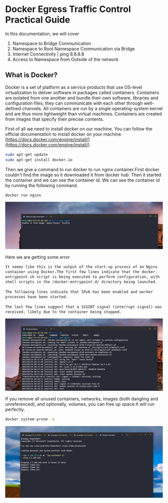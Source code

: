 # Docker Egress Traffic Control Practical Guide

In this documentation, we will cover

 1. Namespace to Bridge Communication
 2. Namespace to Root Namespace Communication via Bridge
 3. Internet Connectivity | ping 8.8.8.8
 4. Access to Namespace from Outside of the network

## What is Docker?

Docker is a set of platform as a service products that use OS-level virtualization to deliver software in packages called containers. Containers are isolated from one another and bundle their own software, libraries and configuration files; they can communicate with each other through well-defined channels. All containers are run by a single operating-system kernel and are thus more lightweight than virtual machines. Containers are created from images that specify their precise contents.

First of all we need to install docker on our machine. You can follow the official documentation to install docker on your machine. [https://docs.docker.com/engine/install/](https://docs.docker.com/engine/install/)

```bash
sudo apt-get update
sudo apt-get install docker.io
```

Then we give a command to run docker to run nginx container.First docker couldn't find the image so it downloaded it from docker hub. Then it started the container and we can see the container id. We can see the container id by running the following command.

```bash
docker run nginx 
```
<!-- add a image from images folder -->

![image info](./images/1.png)

Here we are getting some error

    It seems like this is the output of the start-up process of an Nginx container using Docker.The first few lines indicate that the docker-entrypoint.sh script is being executed to perform configuration, with shell scripts in the /docker-entrypoint.d/ directory being launched.

    The following lines indicate that IPv6 has been enabled and worker processes have been started.

    The last few lines suggest that a SIGINT signal (interrupt signal) was received, likely due to the container being stopped.

![image info](./images/2.png)

If you remove all unused containers, networks, images (both dangling and unreferenced), and optionally, volumes, you can free up space.It will run perfectly.

```bash
docker system prune -a
```

![image info](./images/3.png)
